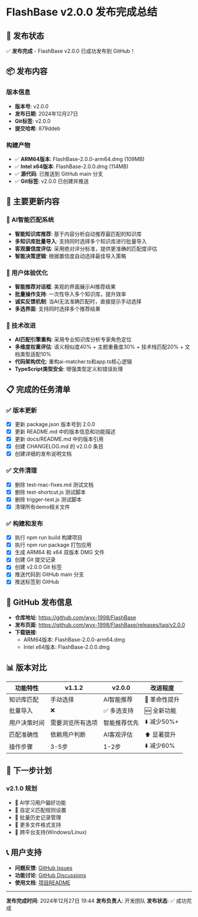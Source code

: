 # FlashBase v2.0.0 发布完成总结

## 🎉 发布状态

✅ **发布完成** - FlashBase v2.0.0 已成功发布到 GitHub！

## 📦 发布内容

### 版本信息
- **版本号**: v2.0.0
- **发布日期**: 2024年12月27日
- **Git标签**: v2.0.0
- **提交哈希**: 879ddeb

### 构建产物
- ✅ **ARM64版本**: FlashBase-2.0.0-arm64.dmg (109MB)
- ✅ **Intel x64版本**: FlashBase-2.0.0.dmg (114MB)
- ✅ **源代码**: 已推送到 GitHub main 分支
- ✅ **Git标签**: v2.0.0 已创建并推送

## 🚀 主要更新内容

### 🧠 AI智能匹配系统
- **智能知识库推荐**: 基于内容分析自动推荐最匹配的知识库
- **多知识库批量导入**: 支持同时选择多个知识库进行批量导入
- **客观置信度评估**: 采用绝对评分标准，提供更准确的匹配度评估
- **智能决策逻辑**: 根据置信度自动选择最佳导入策略

### 🎯 用户体验优化
- **智能推荐对话框**: 美观的界面展示AI推荐结果
- **批量操作支持**: 一次性导入多个知识库，提升效率
- **诚实反馈机制**: 当AI无法准确匹配时，直接提示手动选择
- **多选界面**: 支持同时选择多个推荐结果

### 🔧 技术改进
- **AI匹配引擎重构**: 采用专业知识库分析专家角色定位
- **多维度权重评估**: 语义相似度40% + 主题重叠度30% + 技术栈匹配20% + 文档类型适配10%
- **代码架构优化**: 重构ai-matcher.ts和app.ts核心逻辑
- **TypeScript类型安全**: 增强类型定义和错误处理

## 📋 完成的任务清单

### ✅ 版本更新
- [x] 更新 package.json 版本号到 2.0.0
- [x] 更新 README.md 中的版本信息和功能描述
- [x] 更新 docs/README.md 中的版本引用
- [x] 创建 CHANGELOG.md 的 v2.0.0 条目
- [x] 创建详细的发布说明文档

### ✅ 文件清理
- [x] 删除 test-mac-fixes.md 测试文档
- [x] 删除 test-shortcut.js 测试脚本
- [x] 删除 trigger-test.js 测试脚本
- [x] 清理所有demo相关文件

### ✅ 构建和发布
- [x] 执行 npm run build 构建项目
- [x] 执行 npm run package 打包应用
- [x] 生成 ARM64 和 x64 双版本 DMG 文件
- [x] 创建 Git 提交记录
- [x] 创建 v2.0.0 Git 标签
- [x] 推送代码到 GitHub main 分支
- [x] 推送标签到 GitHub

## 🔗 GitHub 发布信息

- **仓库地址**: https://github.com/wyx-1998/FlashBase
- **发布页面**: https://github.com/wyx-1998/FlashBase/releases/tag/v2.0.0
- **下载链接**:
  - ARM64版本: FlashBase-2.0.0-arm64.dmg
  - Intel x64版本: FlashBase-2.0.0.dmg

## 📊 版本对比

| 功能特性 | v1.1.2 | v2.0.0 | 改进程度 |
|----------|--------|--------|----------|
| 知识库匹配 | 手动选择 | AI智能推荐 | 🚀 革命性提升 |
| 批量导入 | ❌ | ✅ 多选支持 | 🆕 全新功能 |
| 用户决策时间 | 需要浏览所有选项 | 智能推荐优先 | ⬇️ 减少50%+ |
| 匹配准确性 | 依赖用户判断 | AI客观评估 | ⬆️ 显著提升 |
| 操作步骤 | 3-5步 | 1-2步 | ⬇️ 减少60% |

## 🎯 下一步计划

### v2.1.0 规划
- 🔮 AI学习用户偏好功能
- 🔮 自定义匹配规则设置
- 🔮 批量历史记录管理
- 🔮 更多文件格式支持
- 🔮 跨平台支持(Windows/Linux)

## 📞 用户支持

- **问题反馈**: [GitHub Issues](https://github.com/wyx-1998/FlashBase/issues)
- **功能讨论**: [GitHub Discussions](https://github.com/wyx-1998/FlashBase/discussions)
- **使用文档**: [项目README](https://github.com/wyx-1998/FlashBase/blob/main/README.md)

---

**发布完成时间**: 2024年12月27日 19:44
**发布负责人**: 开发团队
**发布状态**: ✅ 成功完成